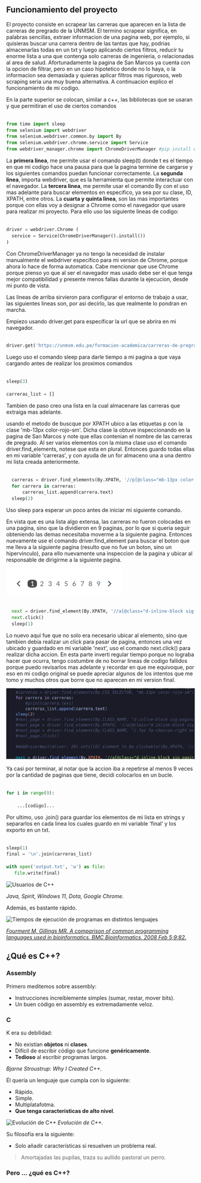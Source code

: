 ## Funcionamiento del proyecto
El proyecto consiste en scrapear las carreras que aparecen en la lista de carreras de pregrado de la UNMSM. El termino scrapear significa, en palabras sencillas, extraer informacion de una pagina web, por ejemplo, si quisieras buscar una carrera dentro de las tantas que hay, podrias almacenarlas todas en un txt y luego aplicando ciertos filtros, reducir tu enorme lista a una que contenga solo carreras de ingenieria, o relacionadas al area de salud. Afortunadamente la pagina de San Marcos ya cuenta con la opcion de filtrar, pero en un caso hipotetico donde no lo haya, o la informacion sea demasiada y quieras aplicar filtros mas rigurosos, web scraping seria una muy buena alternativa. A continuacion explico el funcionamiento de mi codigo.

En la parte superior se colocan, similar a c++, las bibliotecas que se usaran y que permitiran el uso de ciertos comandos
```py

from time import sleep
from selenium import webdriver
from selenium.webdriver.common.by import By
from selenium.webdriver.chrome.service import Service
from webdriver_manager.chrome import ChromeDriverManager #pip install webdriver-manager

```

La __primera linea__, me permite usar el comando sleep(t) donde t es el tiempo en que mi codigo hace una pausa para que la pagina termine de cargarse y los siguientes comandos puedan funcionar correctamente.
La __segunda linea__, importa webdriver, que es la herramienta que permite interactuar con el navegador.
La __tercera linea__, me permite usar el comando By con el uso mas adelante para buscar elementos en especifico, ya sea por su clase, ID, XPATH, entre otros.
La __cuarta y quinta linea__, son las mas importantes porque con ellas voy a designar a Chrome como el navegador que usare para realizar mi proyecto. Para ello uso las siguiente lineas de codigo:

```py

driver = webdriver.Chrome (
  service = Service(ChromeDriverManager().install())
)

```
Con ChromeDriverManager ya no tengo la necesidad de instalar manualmente el webdriver especifico para mi version de Chrome, porque ahora lo hace de forma automatica. Cabe mencionar que use Chrome porque pienso yo que al ser el navegador mas usado debe ser el que tenga mejor compatibilidad y presente menos fallas durante la ejecucion, desde mi punto de vista.

Las lineas de arriba sirvieron para configurar el entorno de trabajo a usar, las siguientes lineas son, por asi decirlo, las que realmente lo pondran en marcha.

Empiezo usando driver.get para especificar la url que se abrira en mi navegador.

```py

driver.get('https://unmsm.edu.pe/formacion-academica/carreras-de-pregrado')

```

Luego uso el comando sleep para darle tiempo a mi pagina a que vaya cargando antes de realizar los proximos comandos

```py

sleep(3)

carreras_list = []

```

Tambien de paso creo una lista en la cual almacenare las carreras que extraiga mas adelante.

usando el metodo de buscque por XPATH ubico a las etiquetas p con la clase 'mb-13px color-rojo-sm'. Dicha clase la obtuve inspeccionando en la pagina de San Marcos y note que ellas contenian el nombre de las carreras de pregrado. Al ser varios elementos con la misma clase uso el comando driver.find_elements, notese que esta en plural. Entonces guardo todas ellas en mi variable 'carreras', y con ayuda de un for almaceno una a una dentro mi lista creada anteriormente.

```py

  carreras = driver.find_elements(By.XPATH, '//p[@class="mb-13px color-rojo-sm"]')
  for carrera in carreras:
      carreras_list.append(carrera.text)
  sleep(2)

```

Uso sleep para esperar un poco antes de iniciar mi siguiente comando.

En vista que es una lista algo extensa, las carreras no fueron colocadas en una pagina, sino que la dividieron en 9 paginas, por lo que si queria seguir obteniendo las demas necesitaba moverme a la siguiente pagina. Entonces nuevamente use el comando driver.find_element para buscar el boton que me lleva a la siguiente pagina (resulto que no fue un boton, sino un hipervinculo), para ello nuevamente una inspeccion de la pagina y ubicar al responsable de dirigirme a la siguiente pagina.

![navigator](/proyect-web-scraping/images/navigator.png)

```py

  next = driver.find_element(By.XPATH, '//a[@class="d-inline-block sig-paginator"]')
  next.click()
  sleep(1)

```

Lo nuevo aqui fue que no solo era necesario ubicar al elemento, sino que tambien debia realizar un click para pasar de pagina, entonces una vez ubicado y guardado en mi variable 'next', uso el comando next.click() para realizar dicha accion.
En esta parte inverti regular tiempo porque no lograba hacer que ocurra, tengo costumbre de no borrar lineas de codigo fallidos porque puedo revisarlos mas adelante y recordar en que me equivoque, por eso en mi codigo original se puede apreciar algunos de los intentos que me tomo y muchos otros que borre que no aparecen en mi version final. 

![errores](/proyect-web-scraping/images/errores.png)

Ya casi por terminar, al notar que la accion iba a repetirse al menos 9 veces por la cantidad de paginas que tiene, decidi colocarlos en un bucle.

```py

for i in range(9):
    
    ...[codigo]...

```

Por ultimo, uso .join() para guardar los elementos de mi lista en strings y separarlos en cada linea los cuales guardo en mi variable 'final' y los exporto en un txt.

```py

sleep(1)
final = '\n'.join(carreras_list)

with open('output.txt', 'w') as file:
   file.write(final)

```











![Usuarios de C++](/assets/images/cpp-users.png)

*Java, Spirit, Windows 11, Dota, Google Chrome.*

Además, es bastante rápido.

![Tiempos de ejecución de programas en distintos lenguajes](/assets/images/cpp-time-comparison.png)

[*Fourment M, Gillings MR. A comparison of common programming languages used in bioinformatics. BMC Bioinformatics. 2008 Feb 5;9:82.*](https://doi.org/10.1186/1471-2105-9-82)

## ¿Qué es C++?

### Assembly
Primero meditemos sobre assembly:
- Instrucciones increíblemente simples (sumar, restar, mover bits).
- Un buen código en assembly es extremadamente veloz.

### C

K era su debilidad:
- No existían **objetos** ni **clases**.
- Difícil de escribir código que funcione **genéricamente**.
- **Tedioso** al escribir programas largos.

*Bjarne Stroustrup: Why I Created C++.*

Él quería un lenguaje que cumpla con lo siguiente:
- Rápido.
- Simple.
- Multiplatafotma.
- **Que tenga características de alto nivel**.

![Evolución de C++](/assets/images/cpp-evolution.png)
*Evolución de C++.*

Su filosofía era la siguiente:
- Solo añadir características si resuelven un problema real.

> Amortajadas las pupilas, traza su aullido pastoral un perro.


### Pero ... ¿qué es C++?
